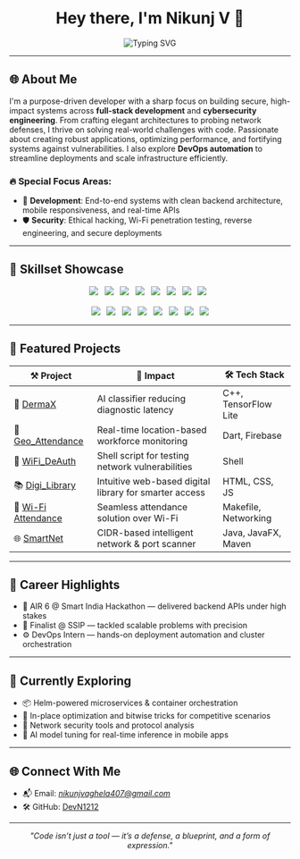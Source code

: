 <h1 align="center">Hey there, I'm <strong>Nikunj V</strong> 👋</h1>
<p align="center">
  <img src="https://readme-typing-svg.herokuapp.com?font=Fira+Code&weight=700&size=24&pause=1000&center=true&vCenter=true&color=007ACC&width=435&lines=Full-Stack+Problem+Solver+%F0%9F%92%BB;Security+Tinkerer+%F0%9F%94%91;DevOps+Enthusiast+%E2%9A%99%EF%B8%8F;AI+Integrator+%F0%9F%A4%96;Always+Learning+%F0%9F%A7%91%E2%99%82%EF%B8%8F" alt="Typing SVG" />
</p>

---

## 🌐 About Me

<p align="left">
I'm a purpose-driven developer with a sharp focus on building secure, high-impact systems across <b>full-stack development</b> and <b>cybersecurity engineering</b>. From crafting elegant architectures to probing network defenses, I thrive on solving real-world challenges with code. Passionate about creating robust applications, optimizing performance, and fortifying systems against vulnerabilities. I also explore <b>DevOps automation</b> to streamline deployments and scale infrastructure efficiently.
</p>


### 🔥 Special Focus Areas:
- 🧱 **Development**: End-to-end systems with clean backend architecture, mobile responsiveness, and real-time APIs
- 🛡️ **Security**: Ethical hacking, Wi-Fi penetration testing, reverse engineering, and secure deployments

---

## 🧠 Skillset Showcase

<div align="center">
  <span>
    <img src="https://skillicons.dev/icons?i=c" />&nbsp;&nbsp;
    <img src="https://skillicons.dev/icons?i=cpp" />&nbsp;&nbsp;
    <img src="https://skillicons.dev/icons?i=python" />&nbsp;&nbsp;
    <img src="https://skillicons.dev/icons?i=flutter" />&nbsp;&nbsp;
    <img src="https://skillicons.dev/icons?i=dart" />&nbsp;&nbsp;
    <img src="https://skillicons.dev/icons?i=java" />&nbsp;&nbsp
    <img src="https://skillicons.dev/icons?i=javascript" />&nbsp;&nbsp;
    <img src="https://skillicons.dev/icons?i=php" />&nbsp;&nbsp;
    <br><br>
    <img src="https://skillicons.dev/icons?i=mysql" />&nbsp;&nbsp;
    <img src="https://skillicons.dev/icons?i=mongodb" />&nbsp;&nbsp;
    <img src="https://skillicons.dev/icons?i=docker" />&nbsp;&nbsp;
    <img src="https://skillicons.dev/icons?i=kubernetes" />&nbsp;&nbsp;
    <img src="https://skillicons.dev/icons?i=git" />&nbsp;&nbsp;
    <img src="https://skillicons.dev/icons?i=linux" />&nbsp;&nbsp;
    <img src="https://skillicons.dev/icons?i=aws" />&nbsp;&nbsp;
    <img src="https://skillicons.dev/icons?i=postman" />
  </span>
</div>


---

## 🔬 Featured Projects

| ⚒️ Project | 🚀 Impact | 🛠️ Tech Stack |
|-----------|------------|---------------|
| 🧠 [DermaX](https://github.com/DevN1212/DermaX) | AI classifier reducing diagnostic latency | C++, TensorFlow Lite |
| 📍 [Geo_Attendance](https://github.com/DevN1212/Geo_Attendance) | Real-time location-based workforce monitoring | Dart, Firebase |
| 📶 [WiFi_DeAuth](https://github.com/DevN1212/WiFi_DeAuth) | Shell script for testing network vulnerabilities | Shell |
| 📚 [Digi_Library](https://github.com/DevN1212/Digi_Library) | Intuitive web-based digital library for smarter access | HTML, CSS, JS |
| 📡 [Wi-Fi Attendance](https://github.com/DevN1212/Wi-Fi-Attendance) | Seamless attendance solution over Wi-Fi | Makefile, Networking |
| 🌐 [SmartNet](https://github.com/DevN1212/SmartNet) | CIDR-based intelligent network & port scanner | Java, JavaFX, Maven |

---

## 🎯 Career Highlights

- 🥇 AIR 6 @ Smart India Hackathon — delivered backend APIs under high stakes
- 🧠 Finalist @ SSIP — tackled scalable problems with precision
- ⚙️ DevOps Intern — hands-on deployment automation and cluster orchestration

---

## 💼 Currently Exploring

- 📦 Helm-powered microservices & container orchestration
- 🧮 In-place optimization and bitwise tricks for competitive scenarios
- 🔐 Network security tools and protocol analysis
- 🤖 AI model tuning for real-time inference in mobile apps

---

## 🌐 Connect With Me

- 📬 Email: *nikunjvaghela407@gmail.com*
- 🛠️ GitHub: [DevN1212](https://github.com/DevN1212)

---

<p align="center">
  <i>"Code isn’t just a tool — it’s a defense, a blueprint, and a form of expression."</i>
</p>
